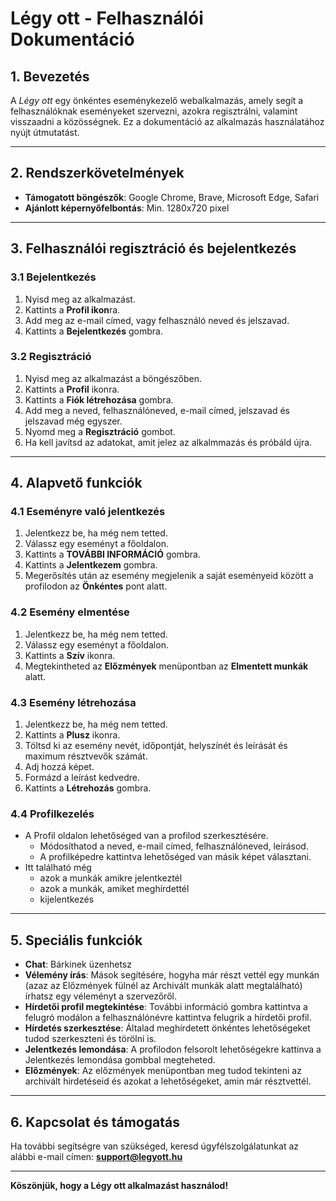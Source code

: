 # **Légy ott - Felhasználói Dokumentáció**

## **1. Bevezetés**
A *Légy ott* egy önkéntes eseménykezelő webalkalmazás, amely segít a felhasználóknak eseményeket szervezni, azokra regisztrálni, valamint visszaadni a közösségnek. Ez a dokumentáció az alkalmazás használatához nyújt útmutatást.

---

## **2. Rendszerkövetelmények**
- **Támogatott böngészők**: Google Chrome, Brave, Microsoft Edge, Safari
- **Ajánlott képernyőfelbontás**: Min. 1280x720 pixel

---

## **3. Felhasználói regisztráció és bejelentkezés**

### **3.1 Bejelentkezés**
1. Nyisd meg az alkalmazást.
2. Kattints a **Profil ikon**ra.
3. Add meg az e-mail címed, vagy felhasználó neved és jelszavad.
4. Kattints a **Bejelentkezés** gombra.

### **3.2 Regisztráció**
1. Nyisd meg az alkalmazást a böngészőben.
2. Kattints a **Profil** ikonra.
3. Kattints a **Fiók létrehozása** gombra.
4. Add meg a neved, felhasználóneved, e-mail címed, jelszavad és jelszavad még egyszer.
5. Nyomd meg a **Regisztráció** gombot.
6. Ha kell javítsd az adatokat, amit jelez az alkalmmazás és próbáld újra.

---

## **4. Alapvető funkciók**

### **4.1 Eseményre való jelentkezés**
1. Jelentkezz be, ha még nem tetted.
2. Válassz egy eseményt a főoldalon.
3. Kattints a **TOVÁBBI INFORMÁCIÓ** gombra.
4. Kattints a **Jelentkezem** gombra.
5. Megerősítés után az esemény megjelenik a saját eseményeid között a profilodon az **Önkéntes** pont alatt.

### **4.2 Esemény elmentése**
1. Jelentkezz be, ha még nem tetted.
2. Válassz egy eseményt a főoldalon.
3. Kattints a **Szív** ikonra.
4. Megtekintheted az **Előzmények** menüpontban az **Elmentett munkák** alatt. 

### **4.3 Esemény létrehozása**
1. Jelentkezz be, ha még nem tetted.
1. Kattints a **Plusz** ikonra.
2. Töltsd ki az esemény nevét, időpontját, helyszínét és leírását és maximum résztvevők számát.
3. Adj hozzá képet.
4. Formázd a leírást kedvedre.
4. Kattints a **Létrehozás** gombra.

### **4.4 Profilkezelés**
- A Profil oldalon lehetőséged van a profilod szerkesztésére.
  - Módosíthatod a neved, e-mail címed, felhasználóneved, leírásod.
  - A profilképedre kattintva lehetőséged van másik képet választani.
- Itt található még
  - azok a munkák amikre jelentkeztél
  - azok a munkák, amiket meghírdettél
  - kijelentkezés

---

## **5. Speciális funkciók**
- **Chat**: Bárkinek üzenhetsz
- **Vélemény írás**: Mások segítésére, hogyha már részt vettél egy munkán (azaz az Előzmények fülnél az Archivált munkák alatt megtalálható) írhatsz egy véleményt a szervezőről.
- **Hírdetői profil megtekintése**: További információ gombra kattintva a felugró modálon a felhasználónévre kattintva felugrik a hírdetői profil.
- **Hírdetés szerkesztése**: Általad meghírdetett önkéntes lehetőségeket tudod szerkeszteni és törölni is.
- **Jelentkezés lemondása**: A profilodon felsorolt lehetőségekre kattinva a Jelentkezés lemondása gombbal megteheted.
- **Előzmények**: Az előzmények menüpontban meg tudod tekinteni az archivált hirdetéseid és azokat a lehetőségeket, amin már résztvettél. 

---

## **6. Kapcsolat és támogatás**
Ha további segítségre van szükséged, keresd úgyfélszolgálatunkat az alábbi e-mail címen: **support@legyott.hu**

---

**Köszönjük, hogy a Légy ott alkalmazást használod!**

